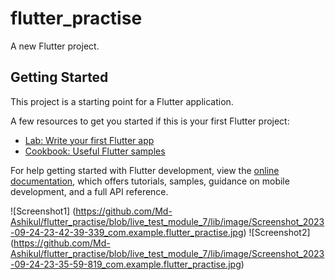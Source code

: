 # flutter_practise

A new Flutter project.

## Getting Started

This project is a starting point for a Flutter application.

A few resources to get you started if this is your first Flutter project:

- [Lab: Write your first Flutter app](https://docs.flutter.dev/get-started/codelab)
- [Cookbook: Useful Flutter samples](https://docs.flutter.dev/cookbook)

For help getting started with Flutter development, view the
[online documentation](https://docs.flutter.dev/), which offers tutorials,
samples, guidance on mobile development, and a full API reference.

![Screenshot1] (https://github.com/Md-Ashikul/flutter_practise/blob/live_test_module_7/lib/image/Screenshot_2023-09-24-23-42-39-339_com.example.flutter_practise.jpg)
![Screenshot2] (https://github.com/Md-Ashikul/flutter_practise/blob/live_test_module_7/lib/image/Screenshot_2023-09-24-23-35-59-819_com.example.flutter_practise.jpg)
